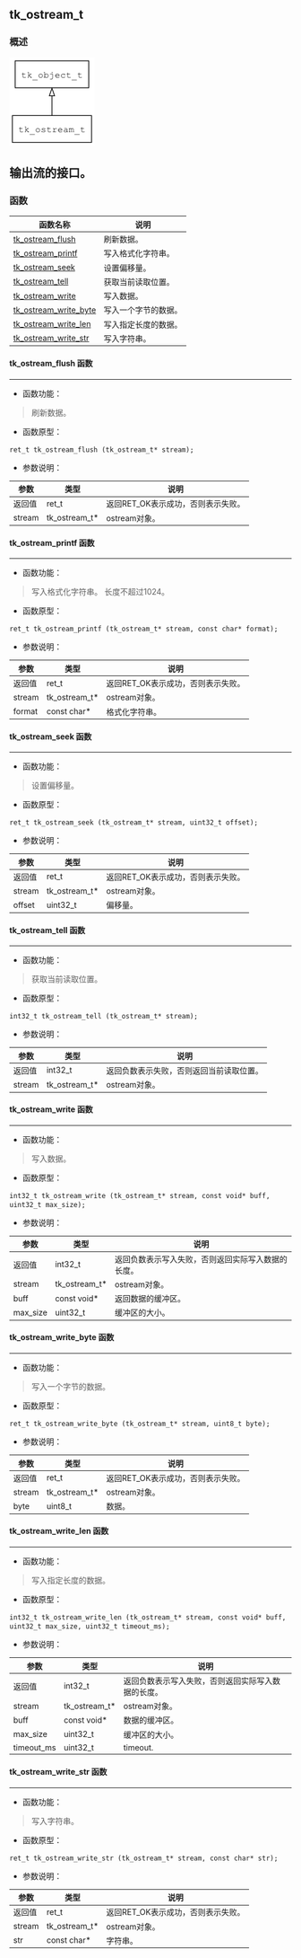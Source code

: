 ## tk\_ostream\_t
### 概述
![image](images/tk_ostream_t_0.png)

输出流的接口。
----------------------------------
### 函数
<p id="tk_ostream_t_methods">

| 函数名称 | 说明 | 
| -------- | ------------ | 
| <a href="#tk_ostream_t_tk_ostream_flush">tk\_ostream\_flush</a> | 刷新数据。 |
| <a href="#tk_ostream_t_tk_ostream_printf">tk\_ostream\_printf</a> | 写入格式化字符串。 |
| <a href="#tk_ostream_t_tk_ostream_seek">tk\_ostream\_seek</a> | 设置偏移量。 |
| <a href="#tk_ostream_t_tk_ostream_tell">tk\_ostream\_tell</a> | 获取当前读取位置。 |
| <a href="#tk_ostream_t_tk_ostream_write">tk\_ostream\_write</a> | 写入数据。 |
| <a href="#tk_ostream_t_tk_ostream_write_byte">tk\_ostream\_write\_byte</a> | 写入一个字节的数据。 |
| <a href="#tk_ostream_t_tk_ostream_write_len">tk\_ostream\_write\_len</a> | 写入指定长度的数据。 |
| <a href="#tk_ostream_t_tk_ostream_write_str">tk\_ostream\_write\_str</a> | 写入字符串。 |
#### tk\_ostream\_flush 函数
-----------------------

* 函数功能：

> <p id="tk_ostream_t_tk_ostream_flush">刷新数据。

* 函数原型：

```
ret_t tk_ostream_flush (tk_ostream_t* stream);
```

* 参数说明：

| 参数 | 类型 | 说明 |
| -------- | ----- | --------- |
| 返回值 | ret\_t | 返回RET\_OK表示成功，否则表示失败。 |
| stream | tk\_ostream\_t* | ostream对象。 |
#### tk\_ostream\_printf 函数
-----------------------

* 函数功能：

> <p id="tk_ostream_t_tk_ostream_printf">写入格式化字符串。
> 长度不超过1024。

* 函数原型：

```
ret_t tk_ostream_printf (tk_ostream_t* stream, const char* format);
```

* 参数说明：

| 参数 | 类型 | 说明 |
| -------- | ----- | --------- |
| 返回值 | ret\_t | 返回RET\_OK表示成功，否则表示失败。 |
| stream | tk\_ostream\_t* | ostream对象。 |
| format | const char* | 格式化字符串。 |
#### tk\_ostream\_seek 函数
-----------------------

* 函数功能：

> <p id="tk_ostream_t_tk_ostream_seek">设置偏移量。

* 函数原型：

```
ret_t tk_ostream_seek (tk_ostream_t* stream, uint32_t offset);
```

* 参数说明：

| 参数 | 类型 | 说明 |
| -------- | ----- | --------- |
| 返回值 | ret\_t | 返回RET\_OK表示成功，否则表示失败。 |
| stream | tk\_ostream\_t* | ostream对象。 |
| offset | uint32\_t | 偏移量。 |
#### tk\_ostream\_tell 函数
-----------------------

* 函数功能：

> <p id="tk_ostream_t_tk_ostream_tell">获取当前读取位置。

* 函数原型：

```
int32_t tk_ostream_tell (tk_ostream_t* stream);
```

* 参数说明：

| 参数 | 类型 | 说明 |
| -------- | ----- | --------- |
| 返回值 | int32\_t | 返回负数表示失败，否则返回当前读取位置。 |
| stream | tk\_ostream\_t* | ostream对象。 |
#### tk\_ostream\_write 函数
-----------------------

* 函数功能：

> <p id="tk_ostream_t_tk_ostream_write">写入数据。

* 函数原型：

```
int32_t tk_ostream_write (tk_ostream_t* stream, const void* buff, uint32_t max_size);
```

* 参数说明：

| 参数 | 类型 | 说明 |
| -------- | ----- | --------- |
| 返回值 | int32\_t | 返回负数表示写入失败，否则返回实际写入数据的长度。 |
| stream | tk\_ostream\_t* | ostream对象。 |
| buff | const void* | 返回数据的缓冲区。 |
| max\_size | uint32\_t | 缓冲区的大小。 |
#### tk\_ostream\_write\_byte 函数
-----------------------

* 函数功能：

> <p id="tk_ostream_t_tk_ostream_write_byte">写入一个字节的数据。

* 函数原型：

```
ret_t tk_ostream_write_byte (tk_ostream_t* stream, uint8_t byte);
```

* 参数说明：

| 参数 | 类型 | 说明 |
| -------- | ----- | --------- |
| 返回值 | ret\_t | 返回RET\_OK表示成功，否则表示失败。 |
| stream | tk\_ostream\_t* | ostream对象。 |
| byte | uint8\_t | 数据。 |
#### tk\_ostream\_write\_len 函数
-----------------------

* 函数功能：

> <p id="tk_ostream_t_tk_ostream_write_len">写入指定长度的数据。

* 函数原型：

```
int32_t tk_ostream_write_len (tk_ostream_t* stream, const void* buff, uint32_t max_size, uint32_t timeout_ms);
```

* 参数说明：

| 参数 | 类型 | 说明 |
| -------- | ----- | --------- |
| 返回值 | int32\_t | 返回负数表示写入失败，否则返回实际写入数据的长度。 |
| stream | tk\_ostream\_t* | ostream对象。 |
| buff | const void* | 数据的缓冲区。 |
| max\_size | uint32\_t | 缓冲区的大小。 |
| timeout\_ms | uint32\_t | timeout. |
#### tk\_ostream\_write\_str 函数
-----------------------

* 函数功能：

> <p id="tk_ostream_t_tk_ostream_write_str">写入字符串。

* 函数原型：

```
ret_t tk_ostream_write_str (tk_ostream_t* stream, const char* str);
```

* 参数说明：

| 参数 | 类型 | 说明 |
| -------- | ----- | --------- |
| 返回值 | ret\_t | 返回RET\_OK表示成功，否则表示失败。 |
| stream | tk\_ostream\_t* | ostream对象。 |
| str | const char* | 字符串。 |
